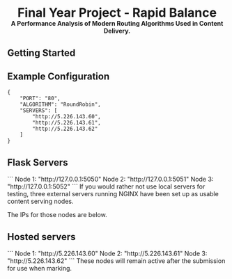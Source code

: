 <h1 align="center" style="margin-bottom:-15px;">Final Year Project - Rapid Balance</h1>
<p align="center" style="font-weight: bold">A Performance Analysis of Modern Routing Algorithms Used in Content Delivery.</p>

<h2>Getting Started</h2>



<h2>Example Configuration</h2>

```
{
    "PORT": "80",
    "ALGORITHM": "RoundRobin",
    "SERVERS": [
        "http://5.226.143.60",
        "http://5.226.143.61",
        "http://5.226.143.62"
    ]
}
```

<h2>Flask Servers</h2>
```
Node 1: "http://127.0.0.1:5050"
Node 2: "http://127.0.0.1:5051"
Node 3: "http://127.0.0.1:5052"
```
If you would rather not use local servers for testing,
three external servers running NGINX have been set up as
usable content serving nodes. 

The IPs for those nodes are below.

<h2>Hosted servers</h2>
```
Node 1: "http://5.226.143.60"
Node 2: "http://5.226.143.61"
Node 3: "http://5.226.143.62"
```
These nodes will remain active after the submission for use
when marking.
